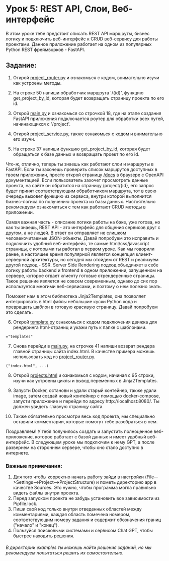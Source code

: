 # Урок 5: REST API, Слои, Веб-интерфейс

В этом уроке тебе предстоит описать REST API маршруты, бизнес логику и подключить веб-интерфейс 
к CRUD веб-сервису для работы проектами. Данное приложение работает на одном из популярных Python REST фреймворков - FastAPI.

## Задание:

1. Открой [project_router.py](app/routers/project_router.py) и ознакомься с кодом, внимательно изучи как устроены методы.

2. На строке 50 напиши обработчик маршрута '/{id}', функцию get_project_by_id, которая будет возвращать страницу проекта по его id.

3. Открой [main.py](app/main.py) и ознакомься со строчкой 18, где на этапе создания FastAPI приложения подключается 
роутер для обработки всех путей, начинающихся с '/project'.

4. Открой [project_service.py](app/services/project_service.py), также ознакомься с кодом и внимательно его изучи.

5. На строке 37 напиши функцию get_project_by_id, которая будет обращаться к базе данных и возвращать проект по его id.

Что-ж, отлично, теперь ты знаешь как работают слои и маршруты в FastAPI. 
Если ты захочешь проверить список маршрутов доступных в твоем приложении, 
просто открой страницу [/docs](http://localhost:8080/docs) в браузере с OpenAPI документацией.
Если пользователь захочет просмотреть данные проекта, на сайте он обратится на страницу /project/{id}, 
его запрос будет принят соответствующим обработчиком маршрута, тот в свою очередь вызовет функцию из сервиса,
внутри которой выполнится бизнес-логика по получению проекта из базы данных.
Настоятельно рекомендуем ознакомиться с тем как работают CRUD методы в приложении.  

Самая важная часть - описание логики работы на бэке, уже готова, но как ты знаешь, REST API - это интерфейс для 
общения сервисов друг с другом, а не людей. В ответ он отправляет не слишком человекочитаемые JSON-объекты. 
Давай попробуем это исправить и подключить удобный веб-интерфейс, те самые html/css/javascript страницы, 
с которыми ты работал в первом уроке. Как мы говорили ранее, в настоящее время популярной является концепция 
клиент-серверной архитектуры, но сегодня мы отойдем от REST и реализуем другой подход - SSR. 
Server Side Rendering подход объединяет в себе логику работы backend и frontend в одном приложении, запущенном на сервере,
которое отдает клиенту готовые отрендеренные страницы. Такое решение является не совсем современным, 
однако до сих пор используется многими веб-сервисами, и поэтому о нем полезно знать. 

Поможет нам в этом библиотека Jinja2Templates, она позволяет интегрировать в html файлы небольшие куски Python кода
и превращать шаблон в готовую красивую страницу. Давай попробуем это сделать.

6. Открой [template.py](app/template.py) ознакомься с кодом подключения движка для рендеринга html-страниц
и укажи путь к папке с шаблонами.
```
="templates"
```

7. Снова перейди в [main.py](app/main.py), на строчке 41 напиши возврат рендера главной страницы сайта index.html.
В качестве примера можешь использовать код из [project_router.py](app/routers/project_router.py).
```
("index.html", ...)
```

8. Открой [projects.html](app/templates/projects.html) и ознакомься с кодом, начиная с 95 строки,
изучи как устроены циклы и вывод переменных в Jinja2Templates.

9. Запусти Docker, останови и удали старый контейнер, также удали image, затем создай новый контейнер с помощью docker-compose,
запусти приложение и перейди по адресу http://localhost:8080/. Ты должен увидеть главную страницу сайта.

10. Также обязательно просмотри весь код проекта, мы специально оставили комментарии, которые помогут тебе разобраться в нем. 


Поздравляем! У тебя получилось создать и запустить полноценное веб-приложение,
которое работает с базой данных и имеет удобный веб-интерфейс. 
В следующем уроке мы подключим к нему GPT, а после развернем на стороннем сервере,
чтобы оно стало доступно в интернете.


### Важные примечания:

1. Для того чтобы корректно начать работу зайди в настройки 
(File-->Settings-->Project-->ProjectStructure) и пометь директорию app в качестве Sources. 
Это нужно, чтобы программа могла правильно видеть файлы внутри проекта.
2. Перед запуском проекта не забудь установить все зависимости из Pipfile.lock.
3. Пиши свой код только внутри отведенных областей между комментариями, 
каждая область помечена номером, соответствующим номеру задания и содержит обозначения границ ("начало" и "конец").
4. Пользуйся поисковыми системами и сервисом Chat GPT, чтобы быстрее находить решения.


###### В директории examples ты можешь найти решения заданий, но мы рекомендуем попытаться решить их самостоятельно.